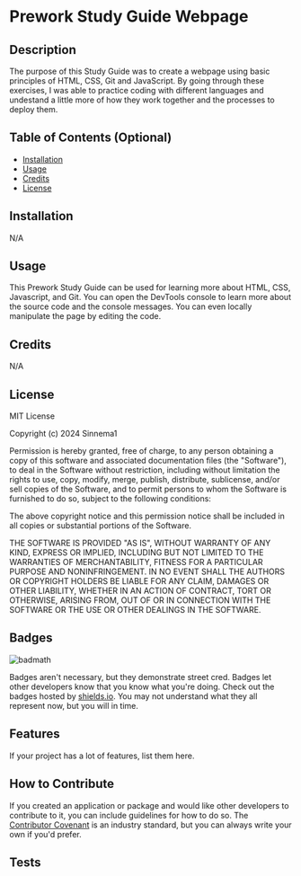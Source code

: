 # Prework Study Guide Webpage

## Description

The purpose of this Study Guide was to create a webpage using basic principles of HTML, CSS, Git and JavaScript. By going through these exercises, I was able to practice coding with different languages and undestand a little more of how they work together and the processes to deploy them.

## Table of Contents (Optional)

- [Installation](#installation)
- [Usage](#usage)
- [Credits](#credits)
- [License](#license)

## Installation

N/A

## Usage

This Prework Study Guide can be used for learning more about HTML, CSS, Javascript, and Git. You can open the DevTools console to learn more about the source code and the console messages. You can even locally manipulate the page by editing the code.

## Credits

N/A

## License

MIT License

Copyright (c) 2024 Sinnema1

Permission is hereby granted, free of charge, to any person obtaining a copy
of this software and associated documentation files (the "Software"), to deal
in the Software without restriction, including without limitation the rights
to use, copy, modify, merge, publish, distribute, sublicense, and/or sell
copies of the Software, and to permit persons to whom the Software is
furnished to do so, subject to the following conditions:

The above copyright notice and this permission notice shall be included in all
copies or substantial portions of the Software.

THE SOFTWARE IS PROVIDED "AS IS", WITHOUT WARRANTY OF ANY KIND, EXPRESS OR
IMPLIED, INCLUDING BUT NOT LIMITED TO THE WARRANTIES OF MERCHANTABILITY,
FITNESS FOR A PARTICULAR PURPOSE AND NONINFRINGEMENT. IN NO EVENT SHALL THE
AUTHORS OR COPYRIGHT HOLDERS BE LIABLE FOR ANY CLAIM, DAMAGES OR OTHER
LIABILITY, WHETHER IN AN ACTION OF CONTRACT, TORT OR OTHERWISE, ARISING FROM,
OUT OF OR IN CONNECTION WITH THE SOFTWARE OR THE USE OR OTHER DEALINGS IN THE
SOFTWARE.

## Badges

![badmath](https://img.shields.io/github/languages/top/nielsenjared/badmath)

Badges aren't necessary, but they demonstrate street cred. Badges let other developers know that you know what you're doing. Check out the badges hosted by [shields.io](https://shields.io/). You may not understand what they all represent now, but you will in time.

## Features

If your project has a lot of features, list them here.

## How to Contribute

If you created an application or package and would like other developers to contribute to it, you can include guidelines for how to do so. The [Contributor Covenant](https://www.contributor-covenant.org/) is an industry standard, but you can always write your own if you'd prefer.

## Tests